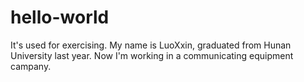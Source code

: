 # hello-world
It's used for exercising.
My name is LuoXxin,  graduated from Hunan University last year. Now I'm working in a communicating equipment campany.
